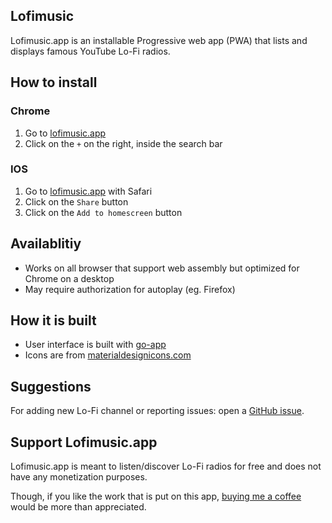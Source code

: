 ## Lofimusic

Lofimusic.app is an installable Progressive web app (PWA) that lists and displays famous YouTube Lo-Fi radios.

## How to install

### Chrome

1. Go to [lofimusic.app](https://lofimusic.app)
2. Click on the `+` on the right, inside the search bar

### IOS

1. Go to [lofimusic.app](https://lofimusic.app) with Safari
2. Click on the `Share` button
3. Click on the `Add to homescreen` button

## Availablitiy

- Works on all browser that support web assembly but optimized for Chrome on a desktop
- May require authorization for autoplay (eg. Firefox)

## How it is built

- User interface is built with [go-app](https://github.com/maxence-charriere/go-app)
- Icons are from [materialdesignicons.com](http://materialdesignicons.com)

## Suggestions

For adding new Lo-Fi channel or reporting issues: open a [GitHub issue](https://github.com/maxence-charriere/lofimusic/issues).

## Support Lofimusic.app

Lofimusic.app is meant to listen/discover Lo-Fi radios for free and does not have any monetization purposes.

Though, if you like the work that is put on this app, [buying me a coffee](https://www.buymeacoffee.com/maxence) would be more than appreciated.
